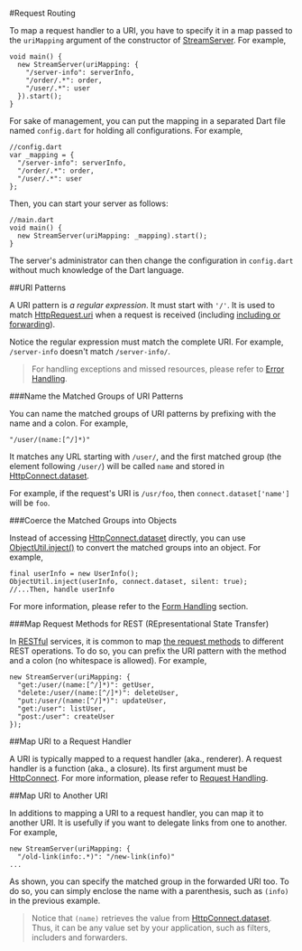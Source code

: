 #Request Routing

To map a request handler to a URI, you have to specify it in a map passed to the `uriMapping` argument of the constructor of [StreamServer](api:stream). For example,

    void main() {
      new StreamServer(uriMapping: {
        "/server-info": serverInfo,
        "/order/.*": order,
        "/user/.*": user
      }).start();
    }

For sake of management, you can put the mapping in a separated Dart file named `config.dart` for holding all configurations. For example,

    //config.dart
    var _mapping = {
      "/server-info": serverInfo,
      "/order/.*": order,
      "/user/.*": user
    };

Then, you can start your server as follows:

    //main.dart
    void main() {
      new StreamServer(uriMapping: _mapping).start();
    }

The server's administrator can then change the configuration in `config.dart` without much knowledge of the Dart language.

##URI Patterns

A URI pattern is *a regular expression*. It must start with `'/'`. It is used to match [HttpRequest.uri](dart:io) when a request is received (including [including or forwarding](Request_Forwarding_and_Inclusion.md)).

Notice the regular expression must match the complete URI. For example, `/server-info` doesn't match `/server-info/`.

> For handling exceptions and missed resources, please refer to [Error Handling](../Configuration/Error_Handling.md).

###Name the Matched Groups of URI Patterns

You can name the matched groups of URI patterns by prefixing with the name and a colon.  For example, 

    "/user/(name:[^/]*)"

It matches any URL starting with `/user/`, and the first matched group (the element following `/user/`) will be called `name` and stored in [HttpConnect.dataset](api:stream).

For example, if the request's URI is `/usr/foo`, then `connect.dataset['name']`  will be `foo`.

###Coerce the Matched Groups into Objects

Instead of accessing [HttpConnect.dataset](api:stream) directly, you can use [ObjectUtil.inject()](commons:mirrors) to convert the matched groups into an object. For example,

    final userInfo = new UserInfo();
    ObjectUtil.inject(userInfo, connect.dataset, silent: true);
    //...Then, handle userInfo

For more information, please refer to the [Form Handling](Form_Handling.md) section.

###Map Request Methods for REST (REpresentational State Transfer)

In [RESTful](http://en.wikipedia.org/wiki/Representational_state_transfer) services, it is common to map [the request methods](http://www.w3.org/Protocols/rfc2616/rfc2616-sec9.html) to different REST operations. To do so, you can prefix the URI pattern with the method and a colon (no whitespace is allowed). For example,

    new StreamServer(uriMapping: {
      "get:/user/(name:[^/]*)": getUser,
      "delete:/user/(name:[^/]*)": deleteUser,
      "put:/user/(name:[^/]*)": updateUser,
      "get:/user": listUser,
      "post:/user": createUser
    });

##Map URI to a Request Handler

A URI is typically mapped to a request handler (aka., renderer). A request handler is a function (aka., a closure). Its first argument must be [HttpConnect](api:stream).  For more information, please refer to [Request Handling](Request_Handling.md).

##Map URI to Another URI

In additions to mapping a URI to a request handler, you can map it to another URI. It is usefully if you want to delegate links from one to another. For example,

    new StreamServer(uriMapping: {
      "/old-link(info:.*)": "/new-link(info)"
    ...

As shown, you can specify the matched group in the forwarded URI too. To do so, you can simply enclose the name with a parenthesis, such as `(info)` in the previous example.

> Notice that `(name)` retrieves the value from [HttpConnect.dataset](api:stream). Thus, it can be any value set by your application, such as filters, includers and forwarders.
